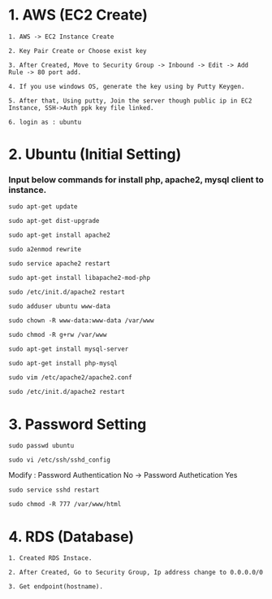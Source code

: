 # 1. AWS (EC2 Create)
<pre><code>1. AWS -> EC2 Instance Create</code></pre>
<pre><code>2. Key Pair Create or Choose exist key</code></pre>
<pre><code>3. After Created, Move to Security Group -> Inbound -> Edit -> Add Rule -> 80 port add.</code></pre>
<pre><code>4. If you use windows OS, generate the key using by Putty Keygen.</code></pre>
<pre><code>5. After that, Using putty, Join the server though public ip in EC2 Instance, SSH->Auth ppk key file linked.</code></pre>
<pre><code>6. login as : ubuntu</code></pre>

# 2. Ubuntu (Initial Setting)
### Input below commands for install php, apache2, mysql client to instance.
<pre><code>sudo apt-get update</code></pre>
<pre><code>sudo apt-get dist-upgrade</code></pre>
<pre><code>sudo apt-get install apache2</code></pre>
<pre><code>sudo a2enmod rewrite</code></pre>
<pre><code>sudo service apache2 restart</code></pre>
<pre><code>sudo apt-get install libapache2-mod-php</code></pre>
<pre><code>sudo /etc/init.d/apache2 restart</code></pre>
<pre><code>sudo adduser ubuntu www-data</code></pre>
<pre><code>sudo chown -R www-data:www-data /var/www</code></pre>
<pre><code>sudo chmod -R g+rw /var/www</code></pre>
<pre><code>sudo apt-get install mysql-server</code></pre>
<pre><code>sudo apt-get install php-mysql</code></pre>
<pre><code>sudo vim /etc/apache2/apache2.conf</code></pre>
<pre><code>sudo /etc/init.d/apache2 restart</code></pre>

# 3. Password Setting
<pre><code>sudo passwd ubuntu</code></pre>
<pre><code>sudo vi /etc/ssh/sshd_config</code></pre>
Modify : Password Authentication No -> Password Authetication Yes
<pre><code>sudo service sshd restart</code></pre>
<pre><code>sudo chmod -R 777 /var/www/html</code></pre>

# 4. RDS (Database)
<pre><code>1. Created RDS Instace.</code></pre>
<pre><code>2. After Created, Go to Security Group, Ip address change to 0.0.0.0/0</code></pre>
<pre><code>3. Get endpoint(hostname).</code></pre>
